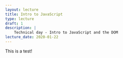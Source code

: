 ```yaml
---
layout: lecture
title: Intro to JavaScript
type: lecture
draft: 1
description: |
    Technical day - Intro to JavaScript and the DOM	
lecture_date: 2020-01-22
---
```


This is a test!